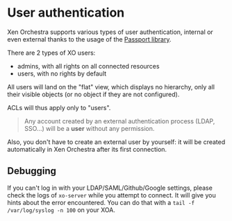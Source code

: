 # User authentication

Xen Orchestra supports various types of user authentication, internal or even external thanks to the usage of the [Passport library](http://passportjs.org/).

There are 2 types of XO users:

- admins, with all rights on all connected resources
- users, with no rights by default

All users will land on the "flat" view, which displays no hierarchy, only all their visible objects (or no object if they are not configured).

ACLs will thus apply only to "users".

> Any account created by an external authentication process (LDAP, SSO...) will be a **user** without any permission.

Also, you don't have to create an external user by yourself: it will be created automatically in Xen Orchestra after its first connection.

## Debugging

If you can't log in with your LDAP/SAML/Github/Google settings, please check the logs of `xo-server` while you attempt to connect. It will give you hints about the error encountered. You can do that with a `tail -f /var/log/syslog -n 100` on your XOA.
